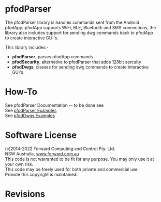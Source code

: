 # pfodParser
The pfodParser library is handles commands sent from the Android pfodApp, pfodApp supports WiFi, BLE, Bluetooth and SMS connections, the library also includes support for sending dwg commands back to pfodApp to create interactive GUI's.

This library includes:-  
* **pfodParser**, parses pfodApp commands  
* **pfodSecurity**, alternative to pfodParser that adds 128bit sercuity   
* **pfodDwgs**, classes for sending dwg commands to create interactive GUI's  

# How-To
See pfodParser Documentation -- to be done see  
See [pfodParser Examples](https://www.forward.com.au/pfod/index.html)  
See [pfodDwgs Examples](https://www.forward.com.au/pfod/pfodControls/index.html)  

# Software License
(c)2014-2022 Forward Computing and Control Pty. Ltd.  
NSW Australia, www.forward.com.au  
This code is not warranted to be fit for any purpose. You may only use it at your own risk.  
This code may be freely used for both private and commercial use  
Provide this copyright is maintained.  

# Revisions

